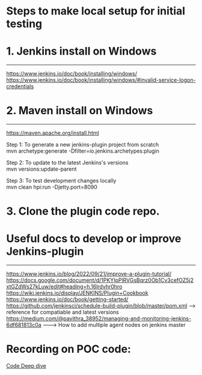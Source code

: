 # Steps to make local setup for initial testing
# 1. Jenkins install on Windows
--------------------------------
https://www.jenkins.io/doc/book/installing/windows/  
https://www.jenkins.io/doc/book/installing/windows/#invalid-service-logon-credentials  


# 2. Maven install on Windows  
---------------------------------
https://maven.apache.org/install.html  

Step 1: To generate a new jenkins-plugin project from scratch  
mvn archetype:generate -Dfilter=io.jenkins.archetypes:plugin  

Step 2: To update to the latest Jenkins's versions  
mvn versions:update-parent  

Step 3: To test development changes locally  
mvn clean hpi:run -Djetty.port=8090  

# 3. Clone the plugin code repo.  

# Useful docs to develop or improve Jenkins-plugin  
---------------------------------------------------  
https://www.jenkins.io/blog/2022/09/21/improve-a-plugin-tutorial/  
https://docs.google.com/document/d/1PKYIpPlRVGsBqrz0Ob1Cv3cefOZ5j2xtGZdWs27kLuw/edit#heading=h.16lrdvhr0hro  
https://wiki.jenkins.io/display/JENKINS/Plugin+Cookbook  
https://www.jenkins.io/doc/book/getting-started/  
https://github.com/jenkinsci/schedule-build-plugin/blob/master/pom.xml  --> reference for compatiable and latest versions
https://medium.com/@pavithra_38952/managing-and-monitoring-jenkins-6df681813c0a  ---> How to add multiple agent nodes on jenkins master

# Recording on POC code:
[Code Deep dive](https://maplelabsblr-my.sharepoint.com/:v:/r/personal/deepa_martin_maplelabs_com/Documents/Recordings/jenkins%20plugin-20221208_182438-Meeting%20Recording.mp4?csf=1&web=1)

